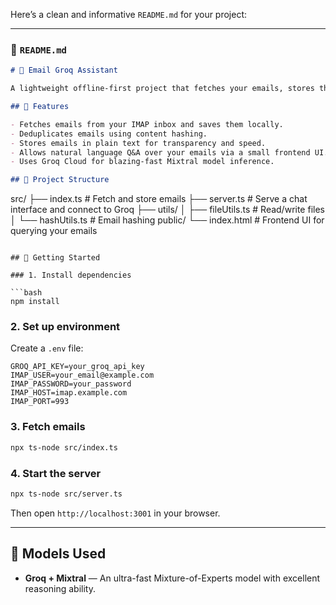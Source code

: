 Here’s a clean and informative `README.md` for your project:

---

### 📁 `README.md`

```markdown
# 📧 Email Groq Assistant

A lightweight offline-first project that fetches your emails, stores them locally, and allows you to ask questions about them using a local AI assistant powered by Groq and the Mixtral model.

## 🔧 Features

- Fetches emails from your IMAP inbox and saves them locally.
- Deduplicates emails using content hashing.
- Stores emails in plain text for transparency and speed.
- Allows natural language Q&A over your emails via a small frontend UI.
- Uses Groq Cloud for blazing-fast Mixtral model inference.

## 📂 Project Structure

```

src/
├── index.ts              # Fetch and store emails
├── server.ts             # Serve a chat interface and connect to Groq
├── utils/
│   ├── fileUtils.ts      # Read/write files
│   └── hashUtils.ts      # Email hashing
public/
└── index.html            # Frontend UI for querying your emails

````

## 🚀 Getting Started

### 1. Install dependencies

```bash
npm install
````

### 2. Set up environment

Create a `.env` file:

```
GROQ_API_KEY=your_groq_api_key
IMAP_USER=your_email@example.com
IMAP_PASSWORD=your_password
IMAP_HOST=imap.example.com
IMAP_PORT=993
```

### 3. Fetch emails

```bash
npx ts-node src/index.ts
```

### 4. Start the server

```bash
npx ts-node src/server.ts
```

Then open `http://localhost:3001` in your browser.

---

## 🤖 Models Used

* **Groq + Mixtral** — An ultra-fast Mixture-of-Experts model with excellent reasoning ability.
